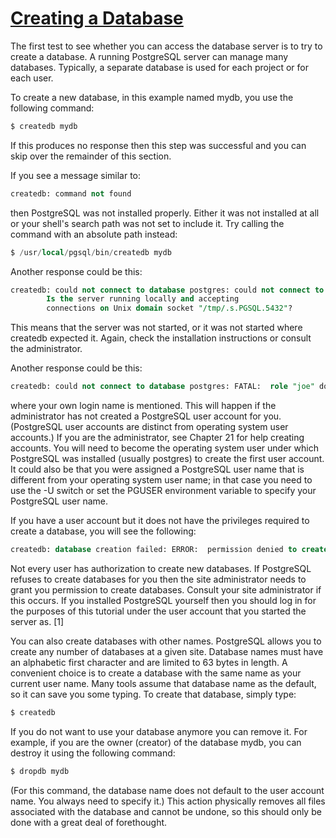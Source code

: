# [Creating a Database](https://www.postgresql.org/docs/12/tutorial-createdb.html)

The first test to see whether you can access the database server is to try to create a database. 
A running PostgreSQL server can manage many databases. 
Typically, a separate database is used for each project or for each user.

To create a new database, in this example named mydb, you use the following command:
~~~sql
$ createdb mydb
~~~

If this produces no response then this step was successful and you can skip over the remainder of this section.

If you see a message similar to:
~~~sql
createdb: command not found
~~~

then PostgreSQL was not installed properly. Either it was not installed at all or your shell's search path was not set to include it. Try calling the command with an absolute path instead:
~~~sql
$ /usr/local/pgsql/bin/createdb mydb
~~~

Another response could be this:
~~~sql
createdb: could not connect to database postgres: could not connect to server: No such file or directory
        Is the server running locally and accepting
        connections on Unix domain socket "/tmp/.s.PGSQL.5432"?
~~~
This means that the server was not started, or it was not started where createdb expected it. Again, check the installation instructions or consult the administrator.

Another response could be this:
~~~sql
createdb: could not connect to database postgres: FATAL:  role "joe" does not exist
~~~
where your own login name is mentioned. This will happen if the administrator has not created a PostgreSQL user account for you. (PostgreSQL user accounts are distinct from operating system user accounts.) If you are the administrator, see Chapter 21 for help creating accounts. You will need to become the operating system user under which PostgreSQL was installed (usually postgres) to create the first user account. It could also be that you were assigned a PostgreSQL user name that is different from your operating system user name; in that case you need to use the -U switch or set the PGUSER environment variable to specify your PostgreSQL user name.

If you have a user account but it does not have the privileges required to create a database, you will see the following:
~~~sql
createdb: database creation failed: ERROR:  permission denied to create database
~~~
Not every user has authorization to create new databases. If PostgreSQL refuses to create databases for you then the site administrator needs to grant you permission to create databases. Consult your site administrator if this occurs. If you installed PostgreSQL yourself then you should log in for the purposes of this tutorial under the user account that you started the server as. [1]

You can also create databases with other names. PostgreSQL allows you to create any number of databases at a given site. Database names must have an alphabetic first character and are limited to 63 bytes in length. A convenient choice is to create a database with the same name as your current user name. Many tools assume that database name as the default, so it can save you some typing. To create that database, simply type:
~~~sql
$ createdb
~~~
If you do not want to use your database anymore you can remove it. For example, if you are the owner (creator) of the database mydb, you can destroy it using the following command:
~~~sql
$ dropdb mydb
~~~
(For this command, the database name does not default to the user account name. You always need to specify it.) This action physically removes all files associated with the database and cannot be undone, so this should only be done with a great deal of forethought.